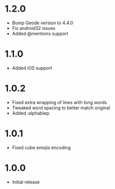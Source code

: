 # 1.2.0
- Bump Geode version to 4.4.0
- Fix android32 issues
- Added @mentions support

# 1.1.0
- Added iOS support

# 1.0.2
- Fixed extra wrapping of lines with long words
- Tweaked word spacing to better match original
- Added :alphablep:

# 1.0.1
- Fixed cube emojis encoding

# 1.0.0
- Initial release